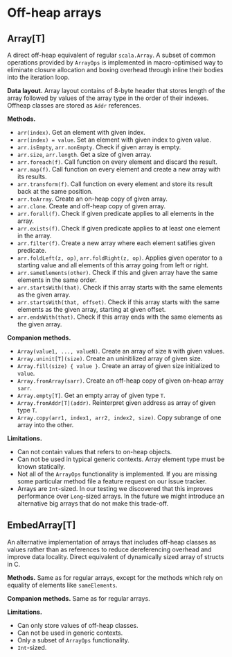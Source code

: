 # Off-heap arrays

## Array[T]

A direct off-heap equivalent of regular `scala.Array`. A subset of common operations
provided by `ArrayOps` is implemented in macro-optimised way to eliminate closure
allocation and boxing overhead through inline their bodies into the iteration loop.

**Data layout.** Array layout contains of 8-byte header that stores length of the array
followed by values of the array type in the order of their indexes. Offheap classes are
stored as `Addr` references.

**Methods.**

* `arr(index)`. Get an element with given index.
* `arr(index) = value`. Set an element with given index to given value.
* `arr.isEmpty`, `arr.nonEmpty`. Check if given array is empty.
* `arr.size`, `arr.length`. Get a size of given array.
* `arr.foreach(f)`. Call function on every element and discard the result.
* `arr.map(f)`. Call function on every element and create a new array with its results.
* `arr.transform(f)`. Call function on every element and store its result back at the same position.
* `arr.toArray`. Create an on-heap copy of given array.
* `arr.clone`. Create and off-heap copy of given array.
* `arr.forall(f)`. Check if given predicate applies to all elements in the array.
* `arr.exists(f)`. Check if given predicate applies to at least one element in the array.
* `arr.filter(f)`. Create a new array where each element satifies given predicate.
* `arr.foldLeft(z, op)`, `arr.foldRight(z, op)`. Applies given operator to a starting value and all elements of 
  this array going from left or right.
* `arr.sameElements(other)`. Check if this and given array have the same elements in the same order.
* `arr.startsWith(that)`. Check if this array starts with the same elements as the given array.
* `arr.startsWith(that, offset)`. Check if this array starts with the same elements as the given array, 
  starting at given offset.
* `arr.endsWith(that)`. Check if this array ends with the same elements as the given array.

**Companion methods.**

* `Array(value1, ..., valueN)`. Create an array of size `N` with given values.
* `Array.uninit[T](size)`. Create an uninitilized array of given size.
* `Array.fill(size) { value }`. Create an array of given size initialized to `value`.
* `Array.fromArray(sarr)`. Create an off-heap copy of given on-heap array `sarr`.
* `Array.empty[T]`. Get an empty array of given type `T`.
* `Array.fromAddr[T](addr)`. Reinterpret given address as array of given type `T`.
* `Array.copy(arr1, index1, arr2, index2, size)`. Copy subrange of one array into the other.

**Limitations.**

* Can not contain values that refers to on-heap objects.
* Can not be used in typical generic contexts. Array element type must
  be known statically.
* Not all of the `ArrayOps` functionality is implemented. If you are missing
  some particular method file a feature request on our issue tracker.
* Arrays are `Int`-sized. In our testing we discovered that this improves performance
  over `Long`-sized arrays. In the future we might introduce an alternative big arrays
  that do not make this trade-off.

## EmbedArray[T]

An alternative implementation of arrays that includes off-heap classes as values rather
than as references to reduce dereferencing overhead and improve data locality.
Direct equivalent of dynamically sized array of structs in C.

**Methods.** Same as for regular arrays, except for the methods which rely on equality of
elements like `sameElements`.

**Companion methods.** Same as for regular arrays.

**Limitations.**

* Can only store values of off-heap classes.
* Can not be used in generic contexts.
* Only a subset of `ArrayOps` functionality.
* `Int`-sized.
